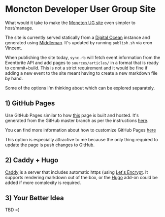 # Moncton Developer User Group Site

What would it take to make the [Moncton UG site](https://github.com/monctonug/monctonug-site) even simpler to host/manage.

The site is currently served statically from a [Digital Ocean](https://www.digitalocean.com/) instance and generated using [Middleman](https://middlemanapp.com/). It's updated by running `publish.sh` via ~~cron~~ Vincent.

When publishing the site today, `sync.rb` will fetch event information from the Eventbrite API and add pages to `sources/articles/` in a format that is ready to commit+build. This is not a strict requirement and it would be fine if adding a new event to the site meant having to create a new markdown file by hand.

Some of the options I'm thinking about which can be explored separately.


## 1) GitHub Pages

Use GitHub Pages similar to how [this](https://monctonug.github.io/mug-hacknight-1/) page is built and hosted. It's generated from the GitHub master branch as per the instructions [here](https://github.com/blog/2289-publishing-with-github-pages-now-as-easy-as-1-2-3).

You can find more information about how to customize GitHub Pages [here](https://help.github.com/categories/customizing-github-pages/)

This option is especially attractive to me because the only thing required to update the page is push changes to GitHub.


## 2) Caddy + Hugo

[Caddy](https://caddyserver.com/) is a server that includes automatic https (using [Let's Encrypt](https://letsencrypt.org/). It supports rendering markdown out of the box, or the [Hugo](http://gohugo.io/) add-on could be added if more complexity is required.


## 3) Your Better Idea

TBD =)
